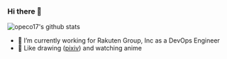 ### Hi there 👋

![opeco17's github stats](https://github-readme-stats.vercel.app/api?username=opeco17&count_private=true)

- 🔭 I’m currently working for Rakuten Group, Inc as a DevOps Engineer
- 🎨 Like drawing ([pixiv](https://www.pixiv.net/users/44422398)) and watching anime
